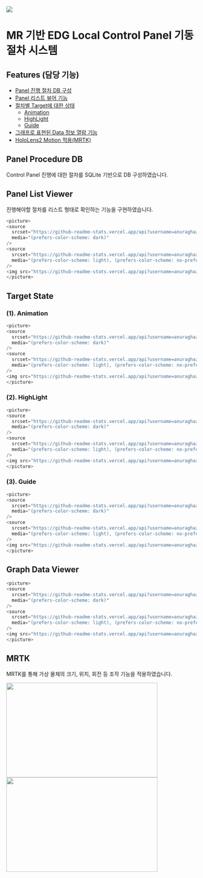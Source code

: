 <img src="https://capsule-render.vercel.app/api?type=waving&color=auto&height=200&section=header&text=CyberPlant-MR&fontSize=80" /> 

# MR 기반 EDG Local Control Panel 기동 절차 시스템

## Features (담당 기능)

-   [Panel 진행 절차 DB 구성](#panel-procedure-db)
-   [Panel 리스트 뷰어 기능](#panel-list-viewer)
-   [절차별 Target에 대한 상태](#target-state)
    -   [Animation](#animation)
    -   [HighLight](#highlight)
    -   [Guide](#guide)
-   [그래프로 표현된 Data 정보 열람 기능](#graph-data-viewer)
-   [HoloLens2 Motion 적용(MRTK)](#mrtk)
    
## Panel Procedure DB

Control Panel 진행에 대한 절차를 SQLite 기반으로 DB 구성하였습니다.

## Panel List Viewer

진행해야할 절차를 리스트 형태로 확인하는 기능을 구현하였습니다.


```c#
<picture>
<source 
  srcset="https://github-readme-stats.vercel.app/api?username=anuraghazra&show_icons=true&theme=dark"
  media="(prefers-color-scheme: dark)"
/>
<source
  srcset="https://github-readme-stats.vercel.app/api?username=anuraghazra&show_icons=true"
  media="(prefers-color-scheme: light), (prefers-color-scheme: no-preference)"
/>
<img src="https://github-readme-stats.vercel.app/api?username=anuraghazra&show_icons=true" />
</picture>
```


## Target State

### (1). Animation

```c#
<picture>
<source 
  srcset="https://github-readme-stats.vercel.app/api?username=anuraghazra&show_icons=true&theme=dark"
  media="(prefers-color-scheme: dark)"
/>
<source
  srcset="https://github-readme-stats.vercel.app/api?username=anuraghazra&show_icons=true"
  media="(prefers-color-scheme: light), (prefers-color-scheme: no-preference)"
/>
<img src="https://github-readme-stats.vercel.app/api?username=anuraghazra&show_icons=true" />
</picture>
```

### (2). HighLight

```c#
<picture>
<source 
  srcset="https://github-readme-stats.vercel.app/api?username=anuraghazra&show_icons=true&theme=dark"
  media="(prefers-color-scheme: dark)"
/>
<source
  srcset="https://github-readme-stats.vercel.app/api?username=anuraghazra&show_icons=true"
  media="(prefers-color-scheme: light), (prefers-color-scheme: no-preference)"
/>
<img src="https://github-readme-stats.vercel.app/api?username=anuraghazra&show_icons=true" />
</picture>
```

### (3). Guide

```c#
<picture>
<source 
  srcset="https://github-readme-stats.vercel.app/api?username=anuraghazra&show_icons=true&theme=dark"
  media="(prefers-color-scheme: dark)"
/>
<source
  srcset="https://github-readme-stats.vercel.app/api?username=anuraghazra&show_icons=true"
  media="(prefers-color-scheme: light), (prefers-color-scheme: no-preference)"
/>
<img src="https://github-readme-stats.vercel.app/api?username=anuraghazra&show_icons=true" />
</picture>
```

## Graph Data Viewer

```c#
<picture>
<source 
  srcset="https://github-readme-stats.vercel.app/api?username=anuraghazra&show_icons=true&theme=dark"
  media="(prefers-color-scheme: dark)"
/>
<source
  srcset="https://github-readme-stats.vercel.app/api?username=anuraghazra&show_icons=true"
  media="(prefers-color-scheme: light), (prefers-color-scheme: no-preference)"
/>
<img src="https://github-readme-stats.vercel.app/api?username=anuraghazra&show_icons=true" />
</picture>
```

## MRTK

MRTK를 통해 가상 물체의 크기, 위치, 회전 등 조작 기능을 적용하였습니다.

<img src="https://user-images.githubusercontent.com/47016363/217986555-00894438-ebaa-4e50-9ef7-49df1b70e041.png"  width="400" height="250"/>
<img src="https://user-images.githubusercontent.com/47016363/217989203-7a7d481d-4426-46e0-8399-3153e20877ce.png"  width="400" height="250"/>

